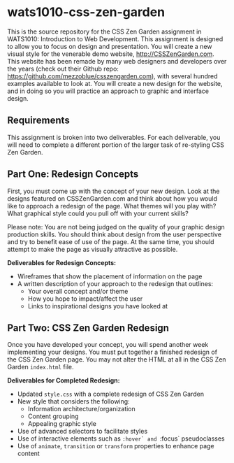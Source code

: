 wats1010-css-zen-garden
=======================

This is the source repository for the CSS Zen Garden assignment in WATS1010:
Introduction to Web Development. This assignment is designed to allow you to
focus on design and presentation. You will create a new visual style for the
venerable demo website, http://CSSZenGarden.com. This website has been remade by many
web designers and developers over the years (check out their Github repo:
https://github.com/mezzoblue/csszengarden.com), with several hundred examples
available to look at. You will create a new design for the website, and in
doing so you will practice an approach to graphic and interface design.

Requirements
------------

This assignment is broken into two deliverables. For each deliverable, you will
need to complete a different portion of the larger task of re-styling CSS Zen
Garden.

Part One: Redesign Concepts
---------------------------

First, you must come up with the concept of your new design. Look at the designs
featured on CSSZenGarden.com and think about how you would like to approach a
redesign of the page. What themes will you play with? What graphical style
could you pull off with your current skills?

Please note: You are not being judged on the quality of your graphic design
production skills. You should think about design from the user perspective and
try to benefit ease of use of the page. At the same time, you should attempt to
make the page as visually attractive as possible.

**Deliverables for Redesign Concepts:**

* Wireframes that show the placement of information on the page
* A written description of your approach to the redesign that outlines:
  * Your overall concept and/or theme
  * How you hope to impact/affect the user
  * Links to inspirational designs you have looked at

Part Two: CSS Zen Garden Redesign
---------------------------------

Once you have developed your concept, you will spend another week implementing
your designs. You must put together a finished redesign of the CSS Zen Garden
page. You may not alter the HTML at all in the CSS Zen Garden `index.html` file.

**Deliverables for Completed Redesign:**

* Updated `style.css` with a complete redesign of CSS Zen Garden
* New style that considers the following:
  * Information architecture/organization
  * Content grouping
  * Appealing graphic style
* Use of advanced selectors to facilitate styles
* Use of interactive elements such as ``:hover` and ``:focus` pseudoclasses
* Use of `animate`, `transition` or `transform` properties to enhance page content
